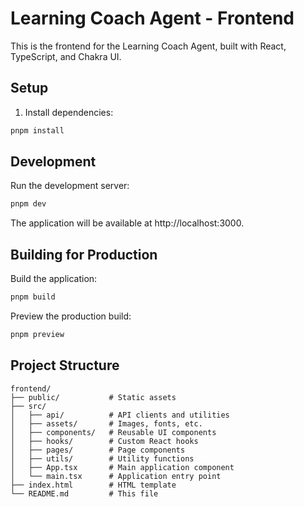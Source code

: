 # Learning Coach Agent - Frontend

This is the frontend for the Learning Coach Agent, built with React, TypeScript, and Chakra UI.

## Setup

1. Install dependencies:
```bash
pnpm install
```

## Development

Run the development server:
```bash
pnpm dev
```

The application will be available at http://localhost:3000.

## Building for Production

Build the application:
```bash
pnpm build
```

Preview the production build:
```bash
pnpm preview
```

## Project Structure

```
frontend/
├── public/           # Static assets
├── src/
│   ├── api/          # API clients and utilities
│   ├── assets/       # Images, fonts, etc.
│   ├── components/   # Reusable UI components
│   ├── hooks/        # Custom React hooks
│   ├── pages/        # Page components
│   ├── utils/        # Utility functions
│   ├── App.tsx       # Main application component
│   └── main.tsx      # Application entry point
├── index.html        # HTML template
└── README.md         # This file
```
